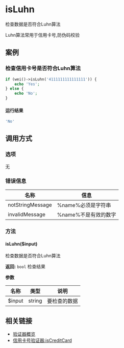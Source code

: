 isLuhn
======

检查数据是否符合Luhn算法

Luhn算法常用于信用卡号,防伪码校验

案例
----

### 检查信用卡号是否符合Luhn算法

```php
if (wei()->isLuhn('4111111111111111')) {
    echo 'Yes';
} else {
    echo 'No';
}
```

#### 运行结果

```php
'No'
```

调用方式
--------

### 选项

无

### 错误信息

名称                   | 信息
-----------------------|------
notStringMessage       | %name%必须是字符串
invalidMessage         | %name%不是有效的数字

### 方法

#### isLuhn($input)
检查数据是否符合Luhn算法

**返回:** `bool` 检查结果

**参数**

名称   | 类型   | 说明
-------|--------|------
$input | string | 要检查的数据

相关链接
--------

* [验证器概览](../book/validators.md)
* [信用卡号验证器:isCreditCard](isCreditCard.md)